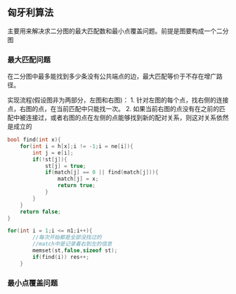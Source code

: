## 匈牙利算法

主要用来解决求二分图的最大匹配数和最小点覆盖问题。前提是图要构成一个二分图

### 最大匹配问题

在二分图中最多能找到多少条没有公共端点的边，最大匹配等价于不存在增广路径。

实现流程(假设图非为两部分，左图和右图)：
    1. 针对左图的每个点，找右侧的连接点，右图的点，在当前匹配中只能找一次。
    2. 如果当前右图的点没有在之前的匹配中被连接过，或者右图的点在左侧的点能够找到新的配对关系，则这对关系依然是成立的

```cpp
bool find(int x){
    for(int i = h[x];i != -1;i = ne[i]){
        int j = e[i];
        if(!st[j]){
            st[j] = true;
            if(match[j] == 0 || find(match[j])){
                match[j] = x;
                return true;
            }
        }
    }
    return false;
}

for(int i = 1;i <= n1;i++){
        //每次开始都是全部没找过的
        //match中是记录着右到左的信息
        memset(st,false,sizeof st);
        if(find(i)) res++;
    }
```

### 最小点覆盖问题

